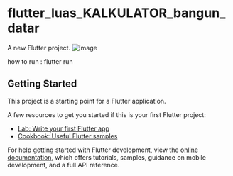 # flutter_luas_KALKULATOR_bangun_datar

A new Flutter project.
![image](https://github.com/zcdanny/tugas_kalkulator_flutter/assets/100658079/d2405c33-960d-4cfe-9ee2-8cc8cafac1a5)

how to run :
flutter run

## Getting Started

This project is a starting point for a Flutter application.

A few resources to get you started if this is your first Flutter project:

- [Lab: Write your first Flutter app](https://docs.flutter.dev/get-started/codelab)
- [Cookbook: Useful Flutter samples](https://docs.flutter.dev/cookbook)

For help getting started with Flutter development, view the
[online documentation](https://docs.flutter.dev/), which offers tutorials,
samples, guidance on mobile development, and a full API reference.
